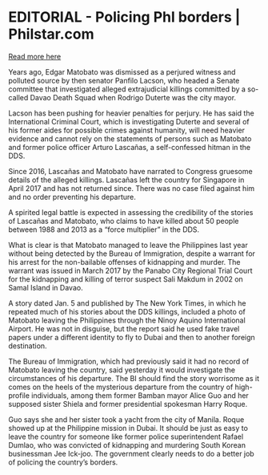 # EDITORIAL - Policing Phl borders | Philstar.com

[Read more here](https://www.philstar.com/opinion/2025/01/07/2412382/editorial-policing-phl-borders)

Years ago, Edgar Matobato was dismissed as a perjured witness and polluted source by then senator Panfilo Lacson, who headed a Senate committee that investigated alleged extrajudicial killings committed by a so-called Davao Death Squad when Rodrigo Duterte was the city mayor.

Lacson has been pushing for heavier penalties for perjury. He has said the International Criminal Court, which is investigating Duterte and several of his former aides for possible crimes against humanity, will need heavier evidence and cannot rely on the statements of persons such as Matobato and former police officer Arturo Lascañas, a self-confessed hitman in the DDS.

Since 2016, Lascañas and Matobato have narrated to Congress gruesome details of the alleged killings. Lascañas left the country for Singapore in April 2017 and has not returned since. There was no case filed against him and no order preventing his departure.

A spirited legal battle is expected in assessing the credibility of the stories of Lascañas and Matobato, who claims to have killed about 50 people between 1988 and 2013 as a “force multiplier” in the DDS.

What is clear is that Matobato managed to leave the Philippines last year without being detected by the Bureau of Immigration, despite a warrant for his arrest for the non-bailable offenses of kidnapping and murder. The warrant was issued in March 2017 by the Panabo City Regional Trial Court for the kidnapping and killing of terror suspect Sali Makdum in 2002 on Samal Island in Davao.

A story dated Jan. 5 and published by The New York Times, in which he repeated much of his stories about the DDS killings, included a photo of Matobato leaving the Philippines through the Ninoy Aquino International Airport. He was not in disguise, but the report said he used fake travel papers under a different identity to fly to Dubai and then to another foreign destination.

The Bureau of Immigration, which had previously said it had no record of Matobato leaving the country, said yesterday it would investigate the circumstances of his departure. The BI should find the story worrisome as it comes on the heels of the mysterious departure from the country of high-profile individuals, among them former Bamban mayor Alice Guo and her supposed sister Shiela and former presidential spokesman Harry Roque.

Guo says she and her sister took a yacht from the city of Manila. Roque showed up at the Philippine mission in Dubai. It should be just as easy to leave the country for someone like former police superintendent Rafael Dumlao, who was convicted of kidnapping and murdering South Korean businessman Jee Ick-joo. The government clearly needs to do a better job of policing the country’s borders.